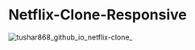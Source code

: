 
# Netflix-Clone-Responsive





![tushar868_github_io_netflix-clone_](https://user-images.githubusercontent.com/65663535/223062962-f7ca4bef-49d1-4caf-8e03-42b0ba48760a.png)
